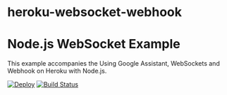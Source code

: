 # heroku-websocket-webhook
# Node.js WebSocket Example

This example accompanies the Using Google Assistant, WebSockets and Webhook on Heroku with Node.js.

[![Deploy](https://www.herokucdn.com/deploy/button.svg)](https://heroku.com/deploy)
[![Build Status](https://travis-ci.org/Abhi4710/heroku-websocket-webhook.svg?branch=master)](https://travis-ci.org/Abhi4710/heroku-websocket-webhook)
